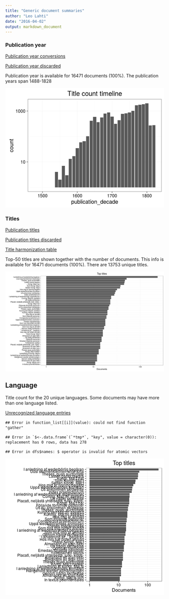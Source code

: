 ```yaml
---
title: "Generic document summaries"
author: "Leo Lahti"
date: "2016-04-02"
output: markdown_document
---
```



### Publication year

[Publication year conversions](output.tables/publication_year_conversion_nontrivial.csv)

[Publication year discarded](output.tables/publication_year_discarded.csv)

Publication year is available for 16471 documents (100%). The publication years span 1488-1828

![plot of chunk summarypublicationyear](figure/summarypublicationyear-1.png)


### Titles

[Publication titles](output.tables/title_accepted.csv)

[Publication titles discarded](output.tables/title_discarded.csv)

[Title harmonization table](output.tables/title_conversion_nontrivial.csv)

Top-50 titles are shown together with the number of documents. This info is available for 16471 documents (100%). There are 13753 unique titles.

![plot of chunk summarytitle](figure/summarytitle-1.png)

## Language

Title count for the 20 unique languages. Some documents may have more than one language listed.

[Unrecognized language entries](output.tables/language_unidentified.csv)  


```
## Error in function_list[[i]](value): could not find function "gather"
```

```
## Error in `$<-.data.frame`(`*tmp*`, "key", value = character(0)): replacement has 0 rows, data has 278
```

```
## Error in dfs$names: $ operator is invalid for atomic vectors
```

![plot of chunk summarylang](figure/summarylang-1.png)

